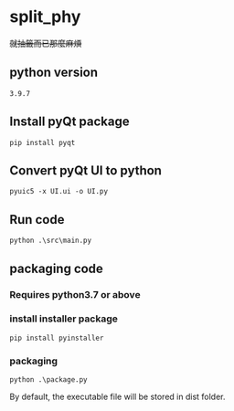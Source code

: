 # split_phy

~~就抽籤而已那麼麻煩~~

## python version

`3.9.7`

## Install pyQt package

```shell
pip install pyqt
```

## Convert pyQt UI to python

```shell
pyuic5 -x UI.ui -o UI.py
```

## Run code

```shell
python .\src\main.py
```

## packaging code

### Requires python3.7 or above

### install installer package

```shell
pip install pyinstaller
```

### packaging

```shell
python .\package.py
```

By default, the executable file will be stored in dist folder.

